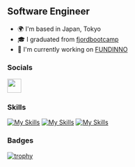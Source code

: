 Software Engineer
------------------------

* 🌍  I'm based in Japan, Tokyo
* 🎓  I graduated from [fjordbootcamp](https://bootcamp.fjord.jp/)
* 🚀  I'm currently working on [FUNDINNO](https://fundinno.com/)

### Socials

<p align="left">
  <a href="https://www.facebook.com/DAIKI0381" target="_blank" rel="noreferrer"><img src="https://raw.githubusercontent.com/danielcranney/readme-generator/main/public/icons/socials/facebook.svg" width="32" height="32" /></a>
</p>

### Skills

[![My Skills](https://skillicons.dev/icons?i=html,css,tailwind&theme=light)](https://skillicons.dev)
[![My Skills](https://skillicons.dev/icons?i=js,ts,vue,react,nextjs&theme=light)](https://skillicons.dev)
[![My Skills](https://skillicons.dev/icons?i=ruby,rails,py,go,aws&theme=light)](https://skillicons.dev)

### Badges

[![trophy](https://github-profile-trophy.vercel.app/?username=daiki0381&theme=flat&column=7)](https://github.com/ryo-ma/github-profile-trophy)
